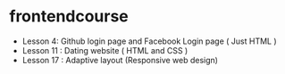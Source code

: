# frontendcourse

- Lesson 4: Github login page and Facebook Login page ( Just HTML )
- Lesson 11 : Dating website ( HTML and CSS )
- Lesson 17 : Adaptive layout (Responsive web design)
